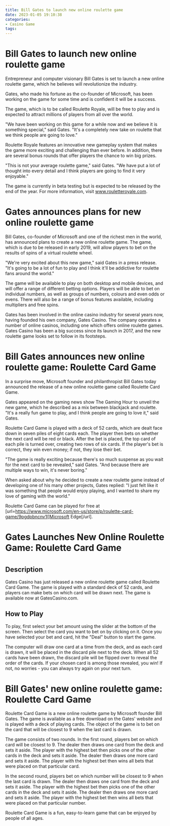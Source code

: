 ```yaml
---
title: Bill Gates to launch new online roulette game
date: 2023-01-05 19:10:38
categories:
- Casino Game
tags:
---
```



#  Bill Gates to launch new online roulette game

Entrepreneur and computer visionary Bill Gates is set to launch a new online roulette game, which he believes will revolutionize the industry.

Gates, who made his fortune as the co-founder of Microsoft, has been working on the game for some time and is confident it will be a success.

The game, which is to be called Roulette Royale, will be free to play and is expected to attract millions of players from all over the world.

"We have been working on this game for a while now and we believe it is something special," said Gates. "It's a completely new take on roulette that we think people are going to love."

Roulette Royale features an innovative new gameplay system that makes the game more exciting and challenging than ever before. In addition, there are several bonus rounds that offer players the chance to win big prizes.

"This is not your average roulette game," said Gates. "We have put a lot of thought into every detail and I think players are going to find it very enjoyable."

The game is currently in beta testing but is expected to be released by the end of the year. For more information, visit www.rouletteroyale.com.

#  Gates announces plans for new online roulette game

Bill Gates, co-founder of Microsoft and one of the richest men in the world, has announced plans to create a new online roulette game. The game, which is due to be released in early 2019, will allow players to bet on the results of spins of a virtual roulette wheel.

"We're very excited about this new game," said Gates in a press release. "It's going to be a lot of fun to play and I think it'll be addictive for roulette fans around the world."

The game will be available to play on both desktop and mobile devices, and will offer a range of different betting options. Players will be able to bet on individual numbers, as well as groups of numbers, colours and even odds or evens. There will also be a range of bonus features available, including multipliers and free spins.

Gates has been involved in the online casino industry for several years now, having founded his own company, Gates Casino. The company operates a number of online casinos, including one which offers online roulette games. Gates Casino has been a big success since its launch in 2017, and the new roulette game looks set to follow in its footsteps.

#  Bill Gates announces new online roulette game: Roulette Card Game

In a surprise move, Microsoft founder and philanthropist Bill Gates today announced the release of a new online roulette game called Roulette Card Game.

Gates appeared on the gaming news show The Gaming Hour to unveil the new game, which he described as a mix between blackjack and roulette. "It's a really fun game to play, and I think people are going to love it," said Gates.

Roulette Card Game is played with a deck of 52 cards, which are dealt face down in seven piles of eight cards each. The player then bets on whether the next card will be red or black. After the bet is placed, the top card of each pile is turned over, creating two rows of six cards. If the player's bet is correct, they win even money; if not, they lose their bet.

"The game is really exciting because there's so much suspense as you wait for the next card to be revealed," said Gates. "And because there are multiple ways to win, it's never boring."

When asked about why he decided to create a new roulette game instead of developing one of his many other projects, Gates replied: "I just felt like it was something that people would enjoy playing, and I wanted to share my love of gaming with the world."

Roulette Card Game can be played for free at [url=https://www.microsoft.com/en-us/store/p/roulette-card-game/9pgdpbncnv1l]Microsoft Edge[/url].

#  Gates Launches New Online Roulette Game: Roulette Card Game

#

 ## Description

Gates Casino has just released a new online roulette game called Roulette Card Game. The game is played with a standard deck of 52 cards, and players can make bets on which card will be drawn next. The game is available now at GatesCasino.com.

## How to Play

To play, first select your bet amount using the slider at the bottom of the screen. Then select the card you want to bet on by clicking on it. Once you have selected your bet and card, hit the "Deal" button to start the game.

The computer will draw one card at a time from the deck, and as each card is drawn, it will be placed in the discard pile next to the deck. When all 52 cards have been drawn, the discard pile will be flipped over to reveal the order of the cards. If your chosen card is among those revealed, you win! If not, no worries - you can always try again on your next turn.

#  Bill Gates' new online roulette game: Roulette Card Game

Roulette Card Game is a new online roulette game by Microsoft founder Bill Gates. The game is available as a free download on the Gates' website and is played with a deck of playing cards. The object of the game is to bet on the card that will be closest to 9 when the last card is drawn.

The game consists of two rounds. In the first round, players bet on which card will be closest to 9. The dealer then draws one card from the deck and sets it aside. The player with the highest bet then picks one of the other cards in the deck and sets it aside. The dealer then draws one more card and sets it aside. The player with the highest bet then wins all bets that were placed on that particular card.

In the second round, players bet on which number will be closest to 9 when the last card is drawn. The dealer then draws one card from the deck and sets it aside. The player with the highest bet then picks one of the other cards in the deck and sets it aside. The dealer then draws one more card and sets it aside. The player with the highest bet then wins all bets that were placed on that particular number.

Roulette Card Game is a fun, easy-to-learn game that can be enjoyed by people of all ages.